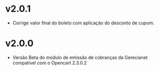 # v2.0.1

* Corrige valor final do boleto com aplicação do desconto de cupom.

# v2.0.0

* Versão Beta do módulo de emissão de cobranças da Gerecianet compatível com o Opencart 2.3.0.2